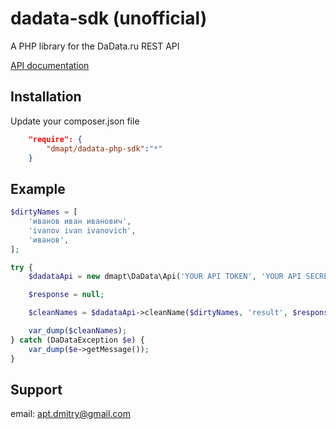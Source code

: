 dadata-sdk (unofficial)
=========================

A PHP library for the DaData.ru REST API


[API documentation](https://dadata.ru/api/clean/)

## Installation ##
Update your composer.json file
``` json
    "require": {
        "dmapt/dadata-php-sdk":"*"
    }
```

## Example ##
``` php
$dirtyNames = [
    'иванов иван иванович',
    'ivanov ivan ivanovich',
    'иванов',
];

try {
	$dadataApi = new dmapt\DaData\Api('YOUR API TOKEN', 'YOUR API SECRET');

	$response = null;

	$cleanNames = $dadataApi->cleanName($dirtyNames, 'result', $response);

	var_dump($cleanNames);
} catch (DaDataException $e) {
	var_dump($e->getMessage());
}
```

## Support ##
email: <apt.dmitry@gmail.com>